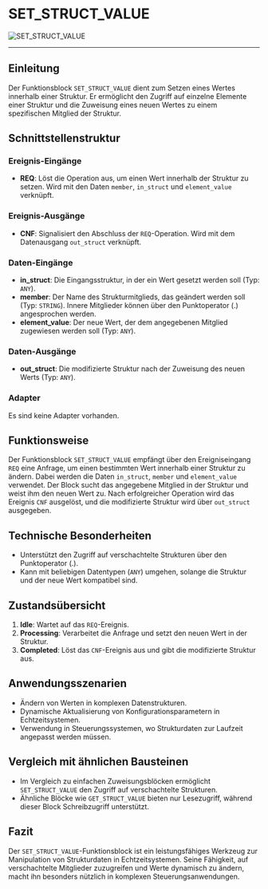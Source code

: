 # SET_STRUCT_VALUE

![SET_STRUCT_VALUE](https://github.com/user-attachments/assets/9fcb0d2f-482b-4368-af7c-d3c7c994d2e7)

* * * * * * * * * *
## Einleitung
Der Funktionsblock `SET_STRUCT_VALUE` dient zum Setzen eines Wertes innerhalb einer Struktur. Er ermöglicht den Zugriff auf einzelne Elemente einer Struktur und die Zuweisung eines neuen Wertes zu einem spezifischen Mitglied der Struktur.

## Schnittstellenstruktur

### **Ereignis-Eingänge**
- **REQ**: Löst die Operation aus, um einen Wert innerhalb der Struktur zu setzen. Wird mit den Daten `member`, `in_struct` und `element_value` verknüpft.

### **Ereignis-Ausgänge**
- **CNF**: Signalisiert den Abschluss der `REQ`-Operation. Wird mit dem Datenausgang `out_struct` verknüpft.

### **Daten-Eingänge**
- **in_struct**: Die Eingangsstruktur, in der ein Wert gesetzt werden soll (Typ: `ANY`).
- **member**: Der Name des Strukturmitglieds, das geändert werden soll (Typ: `STRING`). Innere Mitglieder können über den Punktoperator (.) angesprochen werden.
- **element_value**: Der neue Wert, der dem angegebenen Mitglied zugewiesen werden soll (Typ: `ANY`).

### **Daten-Ausgänge**
- **out_struct**: Die modifizierte Struktur nach der Zuweisung des neuen Werts (Typ: `ANY`).

### **Adapter**
Es sind keine Adapter vorhanden.

## Funktionsweise
Der Funktionsblock `SET_STRUCT_VALUE` empfängt über den Ereigniseingang `REQ` eine Anfrage, um einen bestimmten Wert innerhalb einer Struktur zu ändern. Dabei werden die Daten `in_struct`, `member` und `element_value` verwendet. Der Block sucht das angegebene Mitglied in der Struktur und weist ihm den neuen Wert zu. Nach erfolgreicher Operation wird das Ereignis `CNF` ausgelöst, und die modifizierte Struktur wird über `out_struct` ausgegeben.

## Technische Besonderheiten
- Unterstützt den Zugriff auf verschachtelte Strukturen über den Punktoperator (.).
- Kann mit beliebigen Datentypen (`ANY`) umgehen, solange die Struktur und der neue Wert kompatibel sind.

## Zustandsübersicht
1. **Idle**: Wartet auf das `REQ`-Ereignis.
2. **Processing**: Verarbeitet die Anfrage und setzt den neuen Wert in der Struktur.
3. **Completed**: Löst das `CNF`-Ereignis aus und gibt die modifizierte Struktur aus.

## Anwendungsszenarien
- Ändern von Werten in komplexen Datenstrukturen.
- Dynamische Aktualisierung von Konfigurationsparametern in Echtzeitsystemen.
- Verwendung in Steuerungssystemen, wo Strukturdaten zur Laufzeit angepasst werden müssen.

## Vergleich mit ähnlichen Bausteinen
- Im Vergleich zu einfachen Zuweisungsblöcken ermöglicht `SET_STRUCT_VALUE` den Zugriff auf verschachtelte Strukturen.
- Ähnliche Blöcke wie `GET_STRUCT_VALUE` bieten nur Lesezugriff, während dieser Block Schreibzugriff unterstützt.

## Fazit
Der `SET_STRUCT_VALUE`-Funktionsblock ist ein leistungsfähiges Werkzeug zur Manipulation von Strukturdaten in Echtzeitsystemen. Seine Fähigkeit, auf verschachtelte Mitglieder zuzugreifen und Werte dynamisch zu ändern, macht ihn besonders nützlich in komplexen Steuerungsanwendungen.
